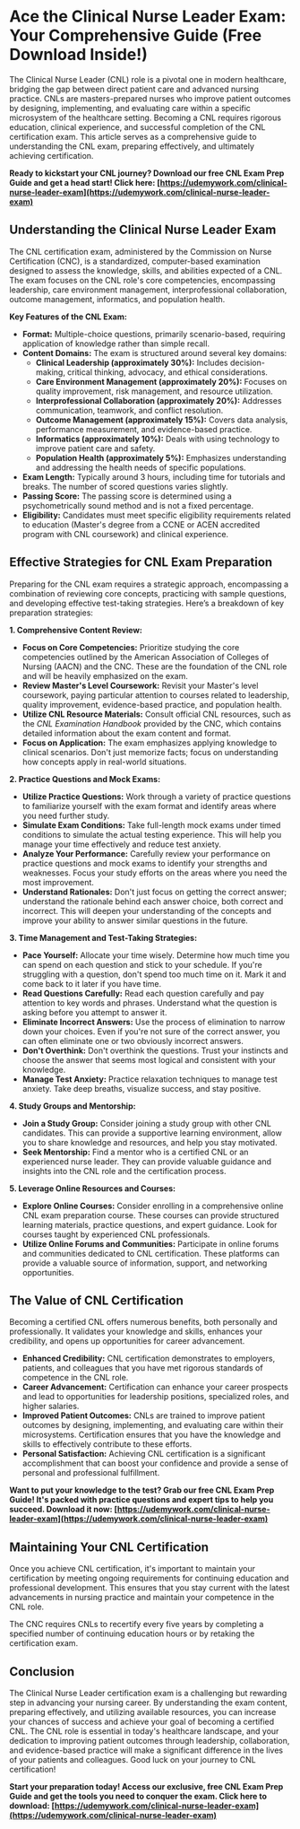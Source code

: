 # Ace the Clinical Nurse Leader Exam: Your Comprehensive Guide (Free Download Inside!)

The Clinical Nurse Leader (CNL) role is a pivotal one in modern healthcare, bridging the gap between direct patient care and advanced nursing practice. CNLs are masters-prepared nurses who improve patient outcomes by designing, implementing, and evaluating care within a specific microsystem of the healthcare setting. Becoming a CNL requires rigorous education, clinical experience, and successful completion of the CNL certification exam. This article serves as a comprehensive guide to understanding the CNL exam, preparing effectively, and ultimately achieving certification.

**Ready to kickstart your CNL journey? Download our free CNL Exam Prep Guide and get a head start! Click here: [https://udemywork.com/clinical-nurse-leader-exam](https://udemywork.com/clinical-nurse-leader-exam)**

## Understanding the Clinical Nurse Leader Exam

The CNL certification exam, administered by the Commission on Nurse Certification (CNC), is a standardized, computer-based examination designed to assess the knowledge, skills, and abilities expected of a CNL. The exam focuses on the CNL role's core competencies, encompassing leadership, care environment management, interprofessional collaboration, outcome management, informatics, and population health.

**Key Features of the CNL Exam:**

*   **Format:** Multiple-choice questions, primarily scenario-based, requiring application of knowledge rather than simple recall.
*   **Content Domains:** The exam is structured around several key domains:
    *   **Clinical Leadership (approximately 30%):** Includes decision-making, critical thinking, advocacy, and ethical considerations.
    *   **Care Environment Management (approximately 20%):** Focuses on quality improvement, risk management, and resource utilization.
    *   **Interprofessional Collaboration (approximately 20%):** Addresses communication, teamwork, and conflict resolution.
    *   **Outcome Management (approximately 15%):** Covers data analysis, performance measurement, and evidence-based practice.
    *   **Informatics (approximately 10%):** Deals with using technology to improve patient care and safety.
    *   **Population Health (approximately 5%):** Emphasizes understanding and addressing the health needs of specific populations.
*   **Exam Length:** Typically around 3 hours, including time for tutorials and breaks. The number of scored questions varies slightly.
*   **Passing Score:** The passing score is determined using a psychometrically sound method and is not a fixed percentage.
*   **Eligibility:** Candidates must meet specific eligibility requirements related to education (Master's degree from a CCNE or ACEN accredited program with CNL coursework) and clinical experience.

## Effective Strategies for CNL Exam Preparation

Preparing for the CNL exam requires a strategic approach, encompassing a combination of reviewing core concepts, practicing with sample questions, and developing effective test-taking strategies. Here’s a breakdown of key preparation strategies:

**1. Comprehensive Content Review:**

*   **Focus on Core Competencies:** Prioritize studying the core competencies outlined by the American Association of Colleges of Nursing (AACN) and the CNC. These are the foundation of the CNL role and will be heavily emphasized on the exam.
*   **Review Master's Level Coursework:** Revisit your Master's level coursework, paying particular attention to courses related to leadership, quality improvement, evidence-based practice, and population health.
*   **Utilize CNL Resource Materials:** Consult official CNL resources, such as the *CNL Examination Handbook* provided by the CNC, which contains detailed information about the exam content and format.
*   **Focus on Application:** The exam emphasizes applying knowledge to clinical scenarios. Don't just memorize facts; focus on understanding how concepts apply in real-world situations.

**2. Practice Questions and Mock Exams:**

*   **Utilize Practice Questions:** Work through a variety of practice questions to familiarize yourself with the exam format and identify areas where you need further study.
*   **Simulate Exam Conditions:** Take full-length mock exams under timed conditions to simulate the actual testing experience. This will help you manage your time effectively and reduce test anxiety.
*   **Analyze Your Performance:** Carefully review your performance on practice questions and mock exams to identify your strengths and weaknesses. Focus your study efforts on the areas where you need the most improvement.
*   **Understand Rationales:** Don't just focus on getting the correct answer; understand the rationale behind each answer choice, both correct and incorrect. This will deepen your understanding of the concepts and improve your ability to answer similar questions in the future.

**3. Time Management and Test-Taking Strategies:**

*   **Pace Yourself:** Allocate your time wisely. Determine how much time you can spend on each question and stick to your schedule. If you're struggling with a question, don't spend too much time on it. Mark it and come back to it later if you have time.
*   **Read Questions Carefully:** Read each question carefully and pay attention to key words and phrases. Understand what the question is asking before you attempt to answer it.
*   **Eliminate Incorrect Answers:** Use the process of elimination to narrow down your choices. Even if you're not sure of the correct answer, you can often eliminate one or two obviously incorrect answers.
*   **Don't Overthink:** Don't overthink the questions. Trust your instincts and choose the answer that seems most logical and consistent with your knowledge.
*   **Manage Test Anxiety:** Practice relaxation techniques to manage test anxiety. Take deep breaths, visualize success, and stay positive.

**4. Study Groups and Mentorship:**

*   **Join a Study Group:** Consider joining a study group with other CNL candidates. This can provide a supportive learning environment, allow you to share knowledge and resources, and help you stay motivated.
*   **Seek Mentorship:** Find a mentor who is a certified CNL or an experienced nurse leader. They can provide valuable guidance and insights into the CNL role and the certification process.

**5. Leverage Online Resources and Courses:**

*   **Explore Online Courses:** Consider enrolling in a comprehensive online CNL exam preparation course. These courses can provide structured learning materials, practice questions, and expert guidance. Look for courses taught by experienced CNL professionals.
*   **Utilize Online Forums and Communities:** Participate in online forums and communities dedicated to CNL certification. These platforms can provide a valuable source of information, support, and networking opportunities.

## The Value of CNL Certification

Becoming a certified CNL offers numerous benefits, both personally and professionally. It validates your knowledge and skills, enhances your credibility, and opens up opportunities for career advancement.

*   **Enhanced Credibility:** CNL certification demonstrates to employers, patients, and colleagues that you have met rigorous standards of competence in the CNL role.
*   **Career Advancement:** Certification can enhance your career prospects and lead to opportunities for leadership positions, specialized roles, and higher salaries.
*   **Improved Patient Outcomes:** CNLs are trained to improve patient outcomes by designing, implementing, and evaluating care within their microsystems. Certification ensures that you have the knowledge and skills to effectively contribute to these efforts.
*   **Personal Satisfaction:** Achieving CNL certification is a significant accomplishment that can boost your confidence and provide a sense of personal and professional fulfillment.

**Want to put your knowledge to the test? Grab our free CNL Exam Prep Guide! It's packed with practice questions and expert tips to help you succeed. Download it now: [https://udemywork.com/clinical-nurse-leader-exam](https://udemywork.com/clinical-nurse-leader-exam)**

## Maintaining Your CNL Certification

Once you achieve CNL certification, it's important to maintain your certification by meeting ongoing requirements for continuing education and professional development. This ensures that you stay current with the latest advancements in nursing practice and maintain your competence in the CNL role.

The CNC requires CNLs to recertify every five years by completing a specified number of continuing education hours or by retaking the certification exam.

## Conclusion

The Clinical Nurse Leader certification exam is a challenging but rewarding step in advancing your nursing career. By understanding the exam content, preparing effectively, and utilizing available resources, you can increase your chances of success and achieve your goal of becoming a certified CNL. The CNL role is essential in today's healthcare landscape, and your dedication to improving patient outcomes through leadership, collaboration, and evidence-based practice will make a significant difference in the lives of your patients and colleagues. Good luck on your journey to CNL certification!

**Start your preparation today! Access our exclusive, free CNL Exam Prep Guide and get the tools you need to conquer the exam. Click here to download: [https://udemywork.com/clinical-nurse-leader-exam](https://udemywork.com/clinical-nurse-leader-exam)**
